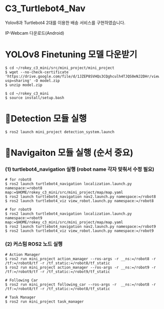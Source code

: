 # C3_Turtlebot4_Nav

Yolov8과 Turtlebot4 2대를 이용한 배송 서비스를 구현하였습니다.

IP-Webcam 다운로드(Android)

# YOLOv8 Finetuning 모델 다운받기
```
$ cd ~/rokey_c3_mini/src/mini_project/mini_project
$ wget --no-check-certificate 'https://drive.google.com/file/d/1JZEP8SVHQs3CQghculh4TJQS0eNJ2DHr/view?usp=sharing' -O model.zip
$ unzip model.zip
```
```
$ cd ~/rokey_c3_mini
$ source install/setup.bash
```
# 👀Detection 모듈 실행
```
$ ros2 launch mini_project detection_system.launch
```

# 🤖Navigaiton 모듈 실행 (순서 중요)
### (1) turtlebot4_navigation 실행 (robot name 각자 맞춰서 수정 필요)
```
# for robot8
$ ros2 launch turtlebot4_navigation localization.launch.py namespace:=robot8 map:=$HOME/rokey_c3_mini/src/mini_project/map/map.yaml
$ ros2 launch turtlebot4_navigation nav2.launch.py namespace:=/robot8
$ ros2 launch turtlebot4_viz view_robot.launch.py namespace:=/robot8

# for robot9
$ ros2 launch turtlebot4_navigation localization.launch.py namespace:=robot9 map:=$HOME/rokey_c3_mini/src/mini_project/map/map.yaml
$ ros2 launch turtlebot4_navigation nav2.launch.py namespace:=/robot9
$ ros2 launch turtlebot4_viz view_robot.launch.py namespace:=/robot9
```

### (2) 커스텀 ROS2 노드 실행
```
# Action Manager
$ ros2 run mini_project action_manager --ros-args -r __ns:=/robot8 -r /tf:=/robot8/tf -r /tf_static:=/robot8/tf_static
$ ros2 run mini_project action_manager --ros-args -r __ns:=/robot9 -r /tf:=/robot9/tf -r /tf_static:=/robot9/tf_static

# Following Car
$ ros2 run mini_project following_car --ros-args -r  __ns:=/robot8 -r /tf:=/robot8/tf -r /tf_static:=/robot8/tf_static

# Task Manager
$ ros2 run mini_project task_manager
```
